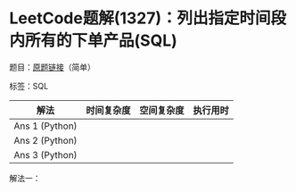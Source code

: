 # LeetCode题解(1327)：列出指定时间段内所有的下单产品(SQL)

题目：[原题链接](https://leetcode-cn.com/problems/list-the-products-ordered-in-a-period/)（简单）

标签：SQL

| 解法           | 时间复杂度 | 空间复杂度 | 执行用时 |
| -------------- | ---------- | ---------- | -------- |
| Ans 1 (Python) |            |            |          |
| Ans 2 (Python) |            |            |          |
| Ans 3 (Python) |            |            |          |

解法一：

